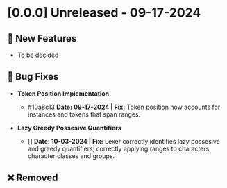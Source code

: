 # [0.0.0] Unreleased - 09-17-2024

## 🚀 New Features

- To be decided

## 🐛 Bug Fixes

- **Token Position Implementation**
  - [#10a8c13](https://github.com/Demali-876/motoko_regex_engine/commit/10a8c130877896551a4735ebde6e56aab7f418ee) **Date: 09-17-2024 | Fix:** Token position now accounts for instances and tokens that span ranges.
  
- **Lazy Greedy Possesive Quantifiers**
  - [] **Date: 10-03-2024 | Fix:** Lexer correctly identifies lazy possesive and greedy quantifiers, correctly applying ranges to characters, character classes and groups.
## ❌ Removed
